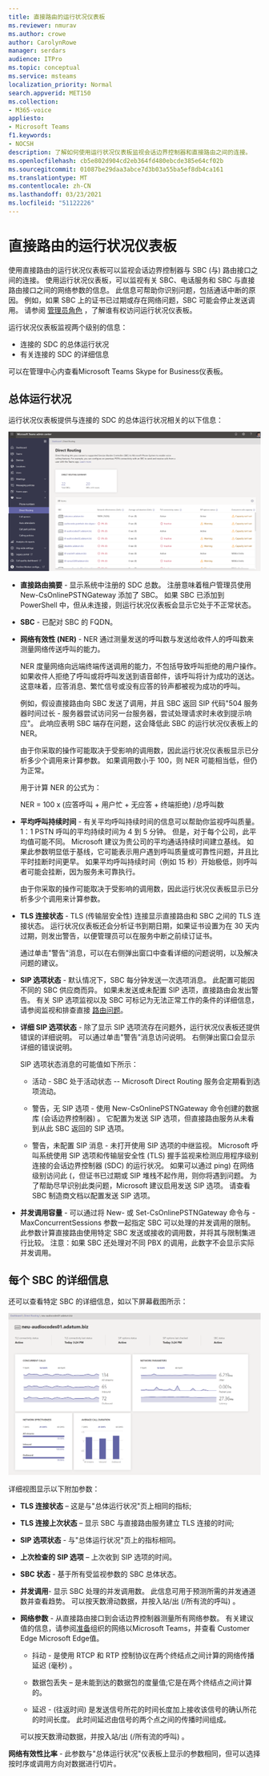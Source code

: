 ```yaml
---
title: 直接路由的运行状况仪表板
ms.reviewer: nmurav
ms.author: crowe
author: CarolynRowe
manager: serdars
audience: ITPro
ms.topic: conceptual
ms.service: msteams
localization_priority: Normal
search.appverid: MET150
ms.collection:
- M365-voice
appliesto:
- Microsoft Teams
f1.keywords:
- NOCSH
description: 了解如何使用运行状况仪表板监视会话边界控制器和直接路由之间的连接。
ms.openlocfilehash: cb5e802d904cd2eb364fd480ebcde385e64cf02b
ms.sourcegitcommit: 01087be29daa3abce7d3b03a55ba5ef8db4ca161
ms.translationtype: MT
ms.contentlocale: zh-CN
ms.lasthandoff: 03/23/2021
ms.locfileid: "51122226"
---
```

# <a name="health-dashboard-for-direct-routing"></a>直接路由的运行状况仪表板

使用直接路由的运行状况仪表板可以监视会话边界控制器与 SBC (与) 路由接口之间的连接。  使用运行状况仪表板，可以监视有关 SBC、电话服务和 SBC 与直接路由接口之间的网络参数的信息。 此信息可帮助你识别问题，包括通话中断的原因。 例如，如果 SBC 上的证书已过期或存在网络问题，SBC 可能会停止发送调用。 请参阅 [管理员角色](using-admin-roles.md) ，了解谁有权访问运行状况仪表板。

运行状况仪表板监视两个级别的信息：

- 连接的 SDC 的总体运行状况
- 有关连接的 SDC 的详细信息

可以在管理中心内查看Microsoft Teams Skype for Business仪表板。

## <a name="overall-health"></a>总体运行状况

运行状况仪表板提供与连接的 SDC 的总体运行状况相关的以下信息：

 ![显示运行状况仪表板统计信息](media/direct-routing-dashboard-stats1.png)

- **直接路由摘要** - 显示系统中注册的 SDC 总数。 注册意味着租户管理员使用 New-CsOnlinePSTNGateway 添加了 SBC。 如果 SBC 已添加到 PowerShell 中，但从未连接，则运行状况仪表板会显示它处于不正常状态。

- **SBC** - 已配对 SBC 的 FQDN。

- **网络有效性 (NER)** - NER 通过测量发送的呼叫数与发送给收件人的呼叫数来测量网络传送呼叫的能力。  

   NER 度量网络向远端终端传送调用的能力，不包括导致呼叫拒绝的用户操作。  如果收件人拒绝了呼叫或将呼叫发送到语音邮件，该呼叫将计为成功的送达。 这意味着，应答消息、繁忙信号或没有应答的铃声都被视为成功的呼叫。
  
   例如，假设直接路由向 SBC 发送了调用，并且 SBC 返回 SIP 代码"504 服务器时间过长 - 服务器尝试访问另一台服务器，尝试处理请求时未收到提示响应"。 此响应表明 SBC 端存在问题，这会降低此 SBC 的运行状况仪表板上的 NER。
  
   由于你采取的操作可能取决于受影响的调用数，因此运行状况仪表板显示已分析多少个调用来计算参数。 如果调用数小于 100，则 NER 可能相当低，但仍为正常。

   用于计算 NER 的公式为：

   NER = 100 x (应答呼叫 + 用户忙 + 无应答 + 终端拒绝) /总呼叫数

- **平均呼叫持续时间** - 有关平均呼叫持续时间的信息可以帮助你监视呼叫质量。 1：1 PSTN 呼叫的平均持续时间为 4 到 5 分钟。  但是，对于每个公司，此平均值可能不同。  Microsoft 建议为贵公司的平均通话持续时间建立基线。 如果此参数明显低于基线，它可能表示用户遇到呼叫质量或可靠性问题，并且比平时挂断时间更早。 如果平均呼叫持续时间（例如 15 秒）开始极低，则呼叫者可能会挂断，因为服务未可靠执行。

   由于你采取的操作可能取决于受影响的调用数，因此运行状况仪表板显示已分析多少个调用来计算参数。

- **TLS 连接状态** - TLS (传输层安全性) 连接显示直接路由和 SBC 之间的 TLS 连接状态。 运行状况仪表板还会分析证书到期日期，如果证书设置为在 30 天内过期，则发出警告，以便管理员可以在服务中断之前续订证书。

   通过单击"警告"消息，可以在右侧弹出窗口中查看详细的问题说明，以及解决问题的建议。

- **SIP 选项状态** - 默认情况下，SBC 每分钟发送一次选项消息。 此配置可能因不同的 SBC 供应商而异。 如果未发送或未配置 SIP 选项，直接路由会发出警告。 有关 SIP 选项监视以及 SBC 可标记为无法正常工作的条件的详细信息，请参阅监视和排查直接 [路由问题](direct-routing-monitor-and-troubleshoot.md)。

- **详细 SIP 选项状态** - 除了显示 SIP 选项流存在问题外，运行状况仪表板还提供错误的详细说明。 可以通过单击"警告"消息访问说明。 右侧弹出窗口会显示详细的错误说明。

   SIP 选项状态消息的可能值如下所示：

    - 活动 - SBC 处于活动状态 -- Microsoft Direct Routing 服务会定期看到选项流动。

    - 警告，无 SIP 选项 - 使用 New-CsOnlinePSTNGateway 命令创建的数据库 (会话边界控制器) 。 它配置为发送 SIP 选项，但直接路由服务从未看到从此 SBC 返回的 SIP 选项。

    - 警告，未配置 SIP 消息 - 未打开使用 SIP 选项的中继监视。 Microsoft 呼叫系统使用 SIP 选项和传输层安全性 (TLS) 握手监视来检测应用程序级别连接的会话边界控制器 (SDC) 的运行状况。 如果可以通过 ping) 在网络级别访问此 (，但证书已过期或 SIP 堆栈不起作用，则你将遇到问题。 为了帮助尽早识别此类问题，Microsoft 建议启用发送 SIP 选项。 请查看 SBC 制造商文档以配置发送 SIP 选项。

- **并发调用容量** - 可以通过将 New- 或 Set-CsOnlinePSTNGateway 命令与 -MaxConcurrentSessions 参数一起指定 SBC 可以处理的并发调用的限制。 此参数计算直接路由使用特定 SBC 发送或接收的调用数，并将其与限制集进行比较。 注意：如果 SBC 还处理对不同 PBX 的调用，此数字不会显示实际并发调用。

## <a name="detailed-information-for-each-sbc"></a>每个 SBC 的详细信息

还可以查看特定 SBC 的详细信息，如以下屏幕截图所示：

![运行状况仪表板 SBC 详细信息](media/direct-routing-dashboard-SBC-detail1.png)

详细视图显示以下附加参数：

- **TLS 连接状态** – 这是与"总体运行状况"页上相同的指标;

- **TLS 连接上次状态** – 显示 SBC 与直接路由服务建立 TLS 连接的时间;

- **SIP 选项状态** - 与"总体运行状况"页上的指标相同。

- **上次检查的 SIP 选项** – 上次收到 SIP 选项的时间。

- **SBC 状态** - 基于所有受监视参数的 SBC 总体状态。

- **并发调用**- 显示 SBC 处理的并发调用数。 此信息可用于预测所需的并发通道数并查看趋势。 可以按天数滑动数据，并按入站/出 (/所有流的呼叫) 。

- **网络参数** - 从直接路由接口到会话边界控制器测量所有网络参数。 有关建议值的信息，请参阅[准备](./prepare-network.md)组织的网络以Microsoft Teams，并查看 Customer Edge Microsoft Edge值。

   - 抖动 - 是使用 RTCP 和 RTP 控制协议在两个终结点之间计算的网络传播延迟 (毫秒) 。

   - 数据包丢失 – 是未能到达的数据包的度量值;它是在两个终结点之间计算的。

   - 延迟 - (往返时间) 是发送信号所花的时间长度加上接收该信号的确认所花的时间长度。 此时间延迟由信号的两个点之间的传播时间组成。

   可以按天数滑动数据，并按入站/出 (/所有流的呼叫) 。

**网络有效性比率** - 此参数与"总体运行状况"仪表板上显示的参数相同，但可以选择按时序或调用方向对数据进行切片。